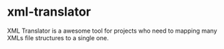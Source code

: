 # xml-translator
XML Translator is a awesome tool for projects who need to mapping many XMLs file structures to a single one.
